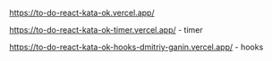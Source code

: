https://to-do-react-kata-ok.vercel.app/

https://to-do-react-kata-ok-timer.vercel.app/ - timer

https://to-do-react-kata-ok-hooks-dmitriy-ganin.vercel.app/ - hooks
